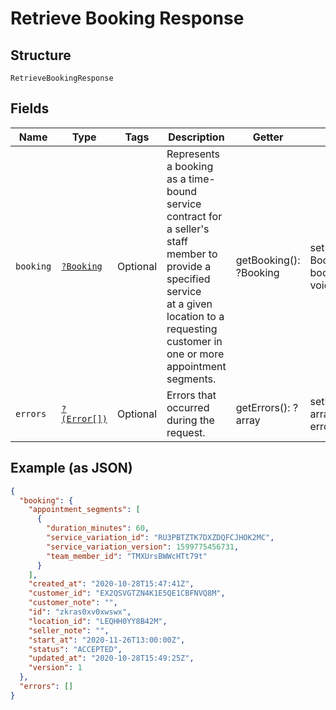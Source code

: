 
# Retrieve Booking Response

## Structure

`RetrieveBookingResponse`

## Fields

| Name | Type | Tags | Description | Getter | Setter |
|  --- | --- | --- | --- | --- | --- |
| `booking` | [`?Booking`](../../doc/models/booking.md) | Optional | Represents a booking as a time-bound service contract for a seller's staff member to provide a specified service<br>at a given location to a requesting customer in one or more appointment segments. | getBooking(): ?Booking | setBooking(?Booking booking): void |
| `errors` | [`?(Error[])`](../../doc/models/error.md) | Optional | Errors that occurred during the request. | getErrors(): ?array | setErrors(?array errors): void |

## Example (as JSON)

```json
{
  "booking": {
    "appointment_segments": [
      {
        "duration_minutes": 60,
        "service_variation_id": "RU3PBTZTK7DXZDQFCJHOK2MC",
        "service_variation_version": 1599775456731,
        "team_member_id": "TMXUrsBWWcHTt79t"
      }
    ],
    "created_at": "2020-10-28T15:47:41Z",
    "customer_id": "EX2QSVGTZN4K1E5QE1CBFNVQ8M",
    "customer_note": "",
    "id": "zkras0xv0xwswx",
    "location_id": "LEQHH0YY8B42M",
    "seller_note": "",
    "start_at": "2020-11-26T13:00:00Z",
    "status": "ACCEPTED",
    "updated_at": "2020-10-28T15:49:25Z",
    "version": 1
  },
  "errors": []
}
```

